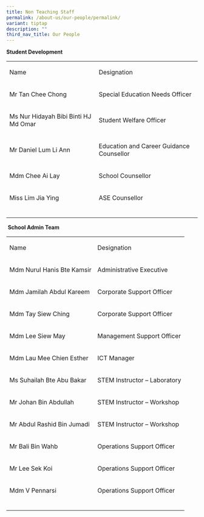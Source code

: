 ```yaml
---
title: Non Teaching Staff
permalink: /about-us/our-people/permalink/
variant: tiptap
description: ""
third_nav_title: Our People
---
```

<p><strong>Student Development</strong></p><table><tbody><tr><td rowspan="1" colspan="1"><p>Name</p></td><td rowspan="1" colspan="1"><p>Designation</p></td></tr><tr><td rowspan="1" colspan="1"><p>Mr Tan Chee Chong</p></td><td rowspan="1" colspan="1"><p>Special Education Needs Officer</p></td></tr><tr><td rowspan="1" colspan="1"><p>Ms Nur Hidayah Bibi Binti HJ Md Omar</p></td><td rowspan="1" colspan="1"><p>Student Welfare Officer</p></td></tr><tr><td rowspan="1" colspan="1"><p>Mr Daniel Lum Li Ann</p></td><td rowspan="1" colspan="1"><p>Education and Career Guidance Counsellor</p></td></tr><tr><td rowspan="1" colspan="1"><p>Mdm Chee Ai Lay</p></td><td rowspan="1" colspan="1"><p>School Counsellor</p></td></tr><tr><td rowspan="1" colspan="1"><p>Miss Lim Jia Ying</p></td><td rowspan="1" colspan="1"><p>ASE Counsellor</p></td></tr><tr><td rowspan="1" colspan="1"><p></p></td><td rowspan="1" colspan="1"><p></p></td></tr></tbody></table><p></p><p>&nbsp;<strong>School Admin Team</strong></p><table><tbody><tr><td rowspan="1" colspan="1"><p>Name</p></td><td rowspan="1" colspan="1"><p>Designation</p></td></tr><tr><td rowspan="1" colspan="1"><p>Mdm Nurul Hanis Bte Kamsir</p></td><td rowspan="1" colspan="1"><p>Administrative Executive</p></td></tr><tr><td rowspan="1" colspan="1"><p>Mdm Jamilah Abdul Kareem</p></td><td rowspan="1" colspan="1"><p>Corporate Support Officer</p></td></tr><tr><td rowspan="1" colspan="1"><p>Mdm Tay Siew Ching</p></td><td rowspan="1" colspan="1"><p>Corporate Support Officer</p></td></tr><tr><td rowspan="1" colspan="1"><p>Mdm Lee Siew May</p></td><td rowspan="1" colspan="1"><p>Management Support Officer</p></td></tr><tr><td rowspan="1" colspan="1"><p>Mdm Lau Mee Chien Esther</p></td><td rowspan="1" colspan="1"><p>ICT Manager</p></td></tr><tr><td rowspan="1" colspan="1"><p>Ms Suhailah Bte Abu Bakar</p></td><td rowspan="1" colspan="1"><p>STEM Instructor – Laboratory</p></td></tr><tr><td rowspan="1" colspan="1"><p>Mr Johan Bin Abdullah</p></td><td rowspan="1" colspan="1"><p>STEM Instructor – Workshop</p></td></tr><tr><td rowspan="1" colspan="1"><p>Mr Abdul Rashid Bin Jumadi</p></td><td rowspan="1" colspan="1"><p>STEM Instructor – Workshop</p></td></tr><tr><td rowspan="1" colspan="1"><p>Mr Bali Bin Wahb</p></td><td rowspan="1" colspan="1"><p>Operations Support Officer</p></td></tr><tr><td rowspan="1" colspan="1"><p>Mr Lee Sek Koi</p></td><td rowspan="1" colspan="1"><p>Operations Support Officer</p></td></tr><tr><td rowspan="1" colspan="1"><p>Mdm V Pennarsi</p></td><td rowspan="1" colspan="1"><p>Operations Support Officer</p></td></tr><tr><td rowspan="1" colspan="1"><p></p></td><td rowspan="1" colspan="1"><p></p></td></tr></tbody></table><p></p>